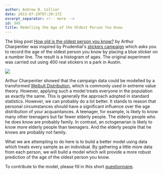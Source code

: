 ```yaml
---
author: Andrew B. Collier
date: 2013-07-29T07:29:17Z
excerpt_separator: <!-- more -->
id: 345
title: Modelling the Age of the Oldest Person You Know
---
```


The blog post [How old is the oldest person you know?](http://freakonometrics.hypotheses.org/7079)&nbsp;by Arthur Charpentier was inspired by Prudential's&nbsp;[stickers campaign](http://www.youtube.com/watch?v=axofdNHh9DQ)&nbsp;which asks you to record the age of the oldest person you know by placing a blue sticker on a number line. The result is a histogram of ages. The original experiment was carried out using 400 real stickers in a park in Austin.

<!--more-->

<img src="/img/2013/07/OldestPerson.jpg">

Arthur Charpentier showed that the campaign data could be modelled by a transformed [Weibull Distribution](http://en.wikipedia.org/wiki/Weibull_distribution), which is commonly used in extreme value theory. However, applying such a model treats everyone in the population as exactly the same. This is generally the approach adopted in standard statistics. However, we can probably do a lot better. It stands to reason that personal circumstances should have a significant influence over the age distribution of your acquaintances. A teenager, for example, is likely to know many other teenagers but far fewer elderly people. The elderly people who he does know are probably family. In contrast, an octogenarian is likely to know more elderly people than teenagers. And the elderly people that he knows are probably not family.

What we are attempting to do here is to build a better model using data which treats every sample as an individual. By gathering a little more data from each person, we will build a model which will provide a more robust prediction of the age of the oldest person you know.

To contribute to the model, please fill in this short [questionnaire](https://docs.google.com/forms/d/1Puwu5xXilYOwG_v4Va_1GnseQkGsvQFb4wN-uac17Ks/viewform).
